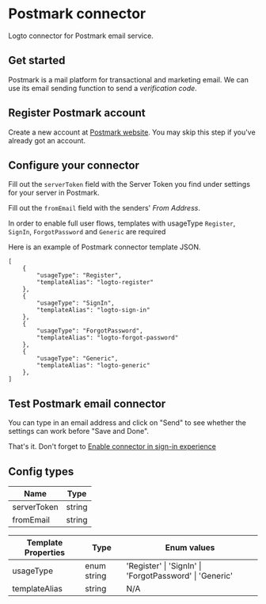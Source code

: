 # Postmark connector

Logto connector for Postmark email service.

## Get started

Postmark is a mail platform for transactional and marketing email. We can use its email sending function to send a _verification code_.

## Register Postmark account

Create a new account at [Postmark website](https://postmark.com/). You may skip this step if you've already got an account.

## Configure your connector

Fill out the `serverToken` field with the Server Token you find under settings for your
server in Postmark.

Fill out the `fromEmail` field with the senders' _From Address_. 

In order to enable full user flows, templates with usageType `Register`, `SignIn`, `ForgotPassword` and `Generic` are required

Here is an example of Postmark connector template JSON.

```jsonc
[
    {
        "usageType": "Register",
        "templateAlias": "logto-register"
    },
    {
        "usageType": "SignIn",
        "templateAlias": "logto-sign-in"
    },
    {
        "usageType": "ForgotPassword",
        "templateAlias": "logto-forgot-password"
    },
    {
        "usageType": "Generic",
        "templateAlias": "logto-generic"
    },
]
```

## Test Postmark email connector

You can type in an email address and click on "Send" to see whether the settings can work before "Save and Done".

That's it. Don't forget to [Enable connector in sign-in experience](https://docs.logto.io/docs/tutorials/get-started/passwordless-sign-in-by-adding-connectors#enable-sms-or-email-passwordless-sign-in)

## Config types

| Name        | Type              |
|-------------|-------------------|
| serverToken | string            |
| fromEmail   | string            |

| Template Properties | Type        | Enum values                                          |
|---------------------|-------------|------------------------------------------------------|
| usageType           | enum string | 'Register' \| 'SignIn' \| 'ForgotPassword' \| 'Generic' |
| templateAlias       | string      | N/A                                                  |
